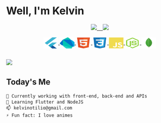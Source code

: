 # Well, I'm Kelvin

<div align="center">

  <a href="https://github.com/kelvins213">

  <img height="180em" src="https://github-readme-stats.vercel.app/api?username=kelvins213&show_icons=true&theme=dracula&include_all_commits=true&count_private=true"/>
  <img/>
  <img/>
  <img/>
  <img height="180em" src="https://github-readme-stats.vercel.app/api/top-langs/?username=kelvins213&layout=compact&langs_count=7&theme=dracula"/>

</div>

<div align="center"><br>
  
  <img align="center" alt="Kelvin-Flutter" height="30" width="40" src="https://raw.githubusercontent.com/devicons/devicon/master/icons/flutter/flutter-original.svg">
  
  <img align="center" alt="Kelvin-Dart" height="30" width="40" src="https://raw.githubusercontent.com/devicons/devicon/master/icons/dart/dart-original.svg">
  
  <img align="center" alt="Kelvin-HTML" height="30" width="40" src="https://raw.githubusercontent.com/devicons/devicon/master/icons/html5/html5-original.svg">
  
  <img align="center" alt="Kelvin-CSS" height="30" width="40" src="https://raw.githubusercontent.com/devicons/devicon/master/icons/css3/css3-original.svg">
  
  <img align="center" alt="Kelvin-Js" height="30" width="40" src="https://raw.githubusercontent.com/devicons/devicon/master/icons/javascript/javascript-plain.svg">
  
  <img align="center" alt="Kelvin-NodeJS" height="30" width="40" src="https://raw.githubusercontent.com/devicons/devicon/master/icons/nodejs/nodejs-original.svg">
  
  <img align="center" alt="Kelvin-MongoDB" height="30" width="40" src="https://raw.githubusercontent.com/devicons/devicon/master/icons/mongodb/mongodb-original.svg">

</div>
  
##
  
<div>
  <a href="https://www.linkedin.com/in/kelvin-holanda-23b586250" target="_blank"><img src="https://img.shields.io/badge/-LinkedIn-%230077B5?style=for-the-badge&logo=linkedin&logoColor=white" target="blank"></a> 
</div>
    
## Today's Me
```
🔭 Currently working with front-end, back-end and APIs
🌱 Learning Flutter and NodeJS
📫 kelvinotilio@gmail.com
⚡ Fun fact: I love animes
```
